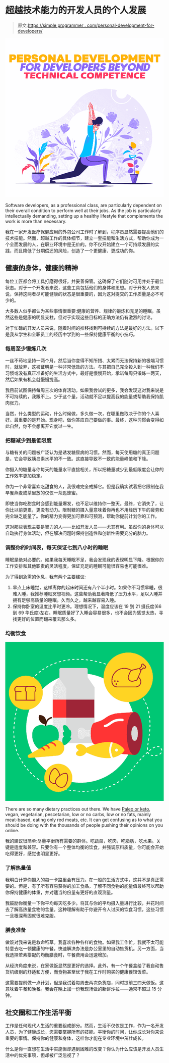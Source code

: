 # 超越技术能力的开发人员的个人发展

> 原文:[https://simple programmer . com/personal-development-for-developers/](https://simpleprogrammer.com/personal-development-for-developers/)

![Personal Development for Developers](img/9a7d614de971c22a2b99f47b62a9be17.png)

Software developers, as a professional class, are particularly dependent on their overall condition to perform well at their jobs. As the job is particularly intellectually demanding, setting up a healthy lifestyle that complements the work is more than necessary.

我在一家开发医疗保健应用的外包公司工作时了解到，程序员显然需要提高他们的技术技能。然而，超越工作的具体细节，建立一套技能和生活方式，帮助你成为一个全面发展的人，在职业环境中是无价的。你不仅开始建立一个可持续发展的实践，而且降低了分期偿还的风险，创造了一个更健康、更成功的你。

## 健康的身体，健康的精神

每位工匠都会将工具打磨得很好，并妥善保管。这确保了它们随时可用并处于最佳状态。对于一个开发者来说，这些工具包括他们的身体和思想。对于开发人员来说，保持这两者尽可能健康的状态是很重要的，因为这对提交的工作质量是必不可少的。

大多数人似乎都认为某些事情很重要:健康的营养、规律的锻炼和充足的睡眠。虽然这些是健康的明显支柱，但对于实现这些目标的正确方法仍有激烈的讨论。

对于忙碌的开发人员来说，随着时间的推移找到可持续的方法是最好的方法。以下是我从学生和全职员工的经历中学到的一些保持健康平衡的小技巧。

### 每周至少锻炼几次

一丝不苟地坚持一两个月，然后当你变得不知所措、太累而无法保持新的极端习惯时，就放弃，这被证明是一种非常低效的方法。与其把自己完全投入到一种我们不习惯或没有真正准备好的生活方式中，最好是慢慢开始，承诺每周只锻炼一两天，然后如果有机会就慢慢提高。

我目前试图保持每周三次的体育活动。如果我尝试的更多，我会发现这对我来说是不可持续的，我跟不上。少于这个量，活动就不足以提高我的能量或帮助我保持肌肉张力。

当然，什么类型的运动，什么时候做，多久做一次，在哪里做取决于你的个人喜好。最重要的是开始。现身吧，做你答应自己要做的事。最终，这种习惯会变得如此自然，你不会想离开它度过一生。

### 把糖减少到最低限度

与糖有关的问题被广泛认为是诱发糖尿病的习惯。然而，每天使用糖的真正问题是，它会导致胰岛素水平的不一致。这直接导致不一致的能量峰值和下降。

你摄入的糖量与你每天的能量水平直接相关，所以把糖量减少到最低限度会让你的工作效率更加稳定。

作为一个非常喜欢吃甜食的人，我很难完全戒掉它。但是我确实试着把它限制在我早餐燕麦或茶里放的仅仅一茶匙蜂蜜。

即使当你吃甜食时会感到能量爆发，也不足以维持你一整天。最终，它消失了，让你比以前更累，更没有动力。限制糖的摄入量意味着你再也不用经历下午的疲劳和完全缺乏能量了。你的精力变得更加可靠和可预测，帮助你提前计划你的工作。

这对那些表现主要是智力的人——比如开发人员——尤其有利。虽然你的身体可以自动执行身体活动，但在解决问题时保持创造性和创新性需要充分的脑力。

### 调整你的时间表，每天保证七到八小时的睡眠

睡眠是绝对必要的。如果我每天睡眠不足，我会发现我的表现明显下降。根据你的工作安排和其他职责的灵活程度，保证充足的睡眠可能很容易也可能很难。

为了得到急需的休息，我有两个主要建议:

1.  早点上床睡觉，这样离你的起床时间还有八个半小时。如果你不习惯早睡，很难入睡，我推荐睡眠冥想视频。这些帮助我显著降低了压力水平，足以入睡并拥有足够高质量的睡眠。久而久之，越来越容易入睡。
2.  保持你卧室的温度比平时更冷。理想情况下，温度应该在 19 到 21 摄氏度(66 到 69 华氏度)左右。睡眠质量好了入睡会容易很多，也不会因为感觉太热，寻找更好的位置而翻来覆去那么多。

### 均衡饮食

![personal development for developers](img/49d8b8a30c5ec626e4c633f6ae8ed74c.png)

There are so many dietary practices out there. We have [Paleo or keto](http://www.amazon.com/exec/obidos/ASIN/1939754267/makithecompsi-20), vegan, vegetarian, pescetarian, low or no carbs, low or no fats, mainly meat-based, eating only red meats, etc. It can get confusing as to what you should be doing with the thousands of people pushing their opinions on you online.

我的建议很简单:尽量平衡所有需要的群体。吃蔬菜，吃肉，吃脂肪，吃水果。关键是适度和兼容。只要你有一个整体均衡的饮食，并强调原料质量，你可能会开始吃得更好，感觉也明显更好。

### 了解热量值

我明白计算你摄入的每一卡路里会有压力。在一般的生活方式中，这并不是真正需要的。但是，有了所有容易获得的加工食品，了解不同食物的能量值最终可以帮助你保持健康的体重，并对适当的份量有更好的直观测量。

我鼓励你衡量一下你平均每天吃多少。将其与你的平均摄入量进行比较，并花时间去了解高热量食物的含量。这种理解有助于你避开令人讨厌的饮食习惯，这些习惯一旦根深蒂固就很难克服。

### 膳食准备

做饭对我来说是救命稻草。我喜欢各种各样的食物。如果我工作忙，我就不太可能特意去吃一顿健康的午餐。快速解决办法是办公室里的自动售货机。另一方面，当我选择荤素搭配的均衡膳食时，午餐费用会迅速增加。

从经济角度来说，在家做饭显然是更好的选择。此外，有一个午餐盒给了我自动售货机级别的舒适和方便，而食物甚至优于我在工作时购买的健康餐馆饭菜。

这需要提前做一点计划，但是我试着每周去两次杂货店，同时提前三四天做饭。这意味着午餐和晚餐。我会在晚上加一份我现场做的新鲜沙拉——通常不超过 15 分钟。

## 社交圈和工作生活平衡

工作是任何现代人生活的重要组成部分。然而，生活不仅仅是工作，作为一名开发人员，为了健康成长，您需要掌握所有的技能。平衡你的时间，让你成长对你来说重要的事情。保持你的健康和身体，这样你才能在专业环境中茁壮成长。

什么是你一直想在生活中实施但却遇到困难的改变？你认为什么应该是开发人员生活中的优先事项，但却被广泛忽视了？